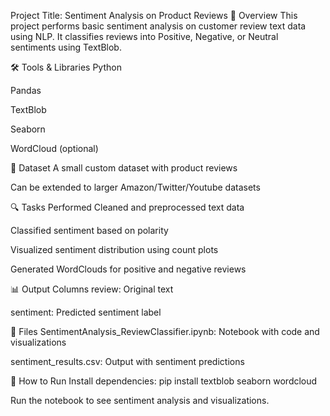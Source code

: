 Project Title: Sentiment Analysis on Product Reviews
📄 Overview
This project performs basic sentiment analysis on customer review text data using NLP. It classifies reviews into Positive, Negative, or Neutral sentiments using TextBlob.

🛠️ Tools & Libraries
Python

Pandas

TextBlob

Seaborn

WordCloud (optional)

📁 Dataset
A small custom dataset with product reviews

Can be extended to larger Amazon/Twitter/Youtube datasets

🔍 Tasks Performed
Cleaned and preprocessed text data

Classified sentiment based on polarity

Visualized sentiment distribution using count plots

Generated WordClouds for positive and negative reviews

📊 Output Columns
review: Original text

sentiment: Predicted sentiment label

📂 Files
SentimentAnalysis_ReviewClassifier.ipynb: Notebook with code and visualizations

sentiment_results.csv: Output with sentiment predictions

🚀 How to Run
Install dependencies: pip install textblob seaborn wordcloud

Run the notebook to see sentiment analysis and visualizations.